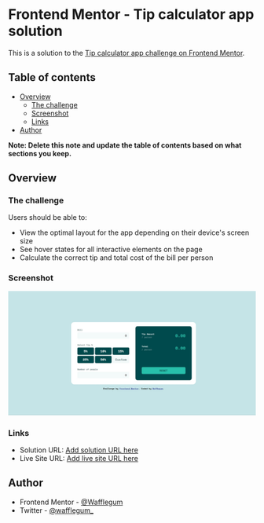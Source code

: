# Frontend Mentor - Tip calculator app solution

This is a solution to the [Tip calculator app challenge on Frontend Mentor](https://www.frontendmentor.io/challenges/tip-calculator-app-ugJNGbJUX).

## Table of contents

- [Overview](#overview)
  - [The challenge](#the-challenge)
  - [Screenshot](#screenshot)
  - [Links](#links)
- [Author](#author)

**Note: Delete this note and update the table of contents based on what sections you keep.**

## Overview

### The challenge

Users should be able to:

- View the optimal layout for the app depending on their device's screen size
- See hover states for all interactive elements on the page
- Calculate the correct tip and total cost of the bill per person

### Screenshot

![](./resources/screenshot.jpeg)

### Links

- Solution URL: [Add solution URL here](https://www.frontendmentor.io/solutions/tip-calculator-rys6e7czUq)
- Live Site URL: [Add live site URL here](https://wafflegum.github.io/tip-calculator/)


## Author
- Frontend Mentor - [@Wafflegum](https://www.frontendmentor.io/profile/Wafflegum)
- Twitter - [@wafflegum_](https://www.twitter.com/wafflegum_)